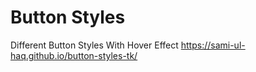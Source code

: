 # Button Styles
Different Button Styles With Hover Effect
https://sami-ul-haq.github.io/button-styles-tk/
